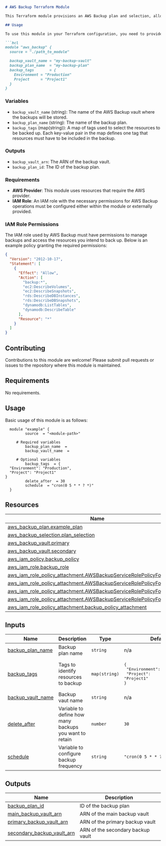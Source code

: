 ```markdown
# AWS Backup Terraform Module

This Terraform module provisions an AWS Backup plan and selection, allowing you to automatically back up AWS resources based on specified tags.

## Usage

To use this module in your Terraform configuration, you need to provide certain mandatory variables and can optionally customize others. Below is an example usage of the module:

```hcl
module "aws_backup" {
  source = "./path_to_module"

  backup_vault_name = "my-backup-vault"
  backup_plan_name  = "my-backup-plan"
  backup_tags       = {
    Environment = "Production"
    Project     = "Project1"
  }
}
```

### Variables

- `backup_vault_name` (string): The name of the AWS Backup vault where the backups will be stored.
- `backup_plan_name` (string): The name of the backup plan.
- `backup_tags` (map(string)): A map of tags used to select the resources to be backed up. Each key-value pair in the map defines one tag that resources must have to be included in the backup.

### Outputs

- `backup_vault_arn`: The ARN of the backup vault.
- `backup_plan_id`: The ID of the backup plan.

### Requirements

- **AWS Provider**: This module uses resources that require the AWS provider.
- **IAM Role**: An IAM role with the necessary permissions for AWS Backup operations must be configured either within the module or externally provided.

### IAM Role Permissions

The IAM role used by AWS Backup must have permissions to manage backups and access the resources you intend to back up. Below is an example policy granting the required permissions:

```json
{
  "Version": "2012-10-17",
  "Statement": [
    {
      "Effect": "Allow",
      "Action": [
        "backup:*",
        "ec2:DescribeVolumes",
        "ec2:DescribeSnapshots",
        "rds:DescribeDBInstances",
        "rds:DescribeDBSnapshots",
        "dynamodb:ListTables",
        "dynamodb:DescribeTable"
      ],
      "Resource": "*"
    }
  ]
}
```

## Contributing

Contributions to this module are welcome! Please submit pull requests or issues to the repository where this module is maintained.

<!-- BEGIN_AUTOMATED_TF_DOCS_BLOCK -->
## Requirements

No requirements.
## Usage
Basic usage of this module is as follows:
```hcl
  module "example" {
    	 source  = "<module-path>"
    
	 # Required variables
    	 backup_plan_name  = 
    	 backup_vault_name  = 
    
	 # Optional variables
    	 backup_tags  = {
  "Environment": "Production",
  "Project": "Project1"
}
    	 delete_after  = 30
    	 schedule  = "cron(0 5 * * ? *)"
  }
```
## Resources

| Name | Type |
|------|------|
| [aws_backup_plan.example_plan](https://registry.terraform.io/providers/hashicorp/aws/latest/docs/resources/backup_plan) | resource |
| [aws_backup_selection.plan_selection](https://registry.terraform.io/providers/hashicorp/aws/latest/docs/resources/backup_selection) | resource |
| [aws_backup_vault.primary](https://registry.terraform.io/providers/hashicorp/aws/latest/docs/resources/backup_vault) | resource |
| [aws_backup_vault.secondary](https://registry.terraform.io/providers/hashicorp/aws/latest/docs/resources/backup_vault) | resource |
| [aws_iam_policy.backup_policy](https://registry.terraform.io/providers/hashicorp/aws/latest/docs/resources/iam_policy) | resource |
| [aws_iam_role.backup_role](https://registry.terraform.io/providers/hashicorp/aws/latest/docs/resources/iam_role) | resource |
| [aws_iam_role_policy_attachment.AWSBackupServiceRolePolicyForBackup](https://registry.terraform.io/providers/hashicorp/aws/latest/docs/resources/iam_role_policy_attachment) | resource |
| [aws_iam_role_policy_attachment.AWSBackupServiceRolePolicyForRestores](https://registry.terraform.io/providers/hashicorp/aws/latest/docs/resources/iam_role_policy_attachment) | resource |
| [aws_iam_role_policy_attachment.AWSBackupServiceRolePolicyForS3Backup](https://registry.terraform.io/providers/hashicorp/aws/latest/docs/resources/iam_role_policy_attachment) | resource |
| [aws_iam_role_policy_attachment.AWSBackupServiceRolePolicyForS3Restore](https://registry.terraform.io/providers/hashicorp/aws/latest/docs/resources/iam_role_policy_attachment) | resource |
| [aws_iam_role_policy_attachment.backup_policy_attachment](https://registry.terraform.io/providers/hashicorp/aws/latest/docs/resources/iam_role_policy_attachment) | resource |
## Inputs

| Name | Description | Type | Default | Required |
|------|-------------|------|---------|:--------:|
| <a name="input_backup_plan_name"></a> [backup\_plan\_name](#input\_backup\_plan\_name) | Backup plan name | `string` | n/a | yes |
| <a name="input_backup_tags"></a> [backup\_tags](#input\_backup\_tags) | Tags to identify resources to backup | `map(string)` | <pre>{<br>  "Environment": "Production",<br>  "Project": "Project1"<br>}</pre> | no |
| <a name="input_backup_vault_name"></a> [backup\_vault\_name](#input\_backup\_vault\_name) | Backup vaut name | `string` | n/a | yes |
| <a name="input_delete_after"></a> [delete\_after](#input\_delete\_after) | Variable to define how many backups you want to retain | `number` | `30` | no |
| <a name="input_schedule"></a> [schedule](#input\_schedule) | Variable to configure backup frequency | `string` | `"cron(0 5 * * ? *)"` | no |
## Outputs

| Name | Description |
|------|-------------|
| <a name="output_backup_plan_id"></a> [backup\_plan\_id](#output\_backup\_plan\_id) | ID of the backup plan |
| <a name="output_main_backup_vault_arn"></a> [main\_backup\_vault\_arn](#output\_main\_backup\_vault\_arn) | ARN of the main backup vault |
| <a name="output_primary_backup_vault_arn"></a> [primary\_backup\_vault\_arn](#output\_primary\_backup\_vault\_arn) | ARN of the primary backup vault |
| <a name="output_secondary_backup_vault_arn"></a> [secondary\_backup\_vault\_arn](#output\_secondary\_backup\_vault\_arn) | ARN of the secondary backup vault |
<!-- END_AUTOMATED_TF_DOCS_BLOCK -->
